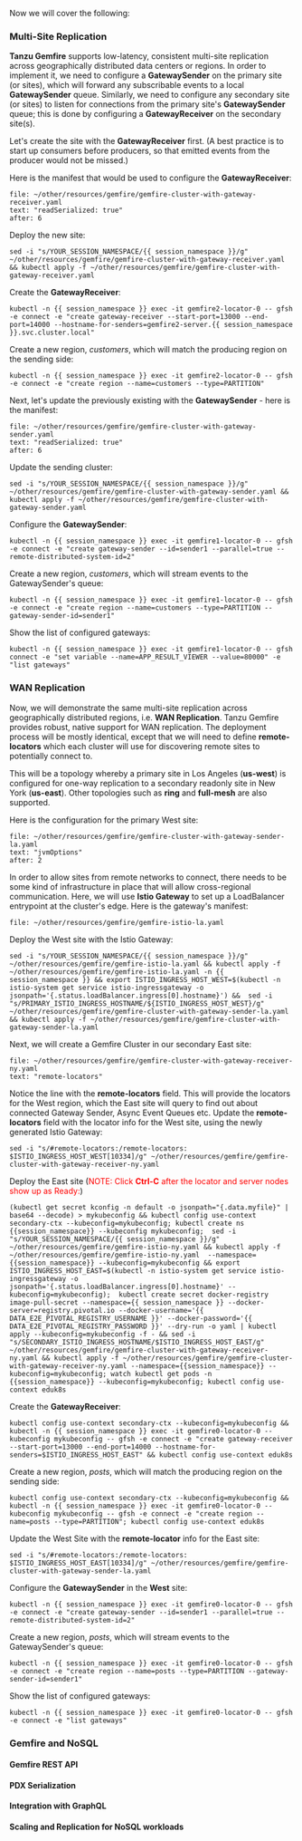 Now we will cover the following:

### Multi-Site Replication
**Tanzu Gemfire** supports low-latency, consistent multi-site replication across geographically distributed data centers or regions.
In order to implement it, we need to configure a **GatewaySender** on the primary site (or sites), which will forward any 
subscribable events to a local **GatewaySender** queue. 
Similarly, we need to configure any secondary site (or sites) to listen for connections from the primary site's **GatewaySender** queue; this is done by configuring 
a **GatewayReceiver** on the secondary site(s).

Let's create the site with the **GatewayReceiver** first. (A best practice is to start up consumers before producers, so that emitted events from the producer 
would not be missed.)

Here is the manifest that would be used to configure the **GatewayReceiver**:
```editor:select-matching-text
file: ~/other/resources/gemfire/gemfire-cluster-with-gateway-receiver.yaml
text: "readSerialized: true"
after: 6
```

Deploy the new site:
```execute
sed -i "s/YOUR_SESSION_NAMESPACE/{{ session_namespace }}/g" ~/other/resources/gemfire/gemfire-cluster-with-gateway-receiver.yaml && kubectl apply -f ~/other/resources/gemfire/gemfire-cluster-with-gateway-receiver.yaml
```

Create the **GatewayReceiver**:
```execute
kubectl -n {{ session_namespace }} exec -it gemfire2-locator-0 -- gfsh -e connect -e "create gateway-receiver --start-port=13000 --end-port=14000 --hostname-for-senders=gemfire2-server.{{ session_namespace }}.svc.cluster.local"
```

Create a new region, *customers*, which will match the producing region on the sending side:
```execute
kubectl -n {{ session_namespace }} exec -it gemfire2-locator-0 -- gfsh -e connect -e "create region --name=customers --type=PARTITION"
```

Next, let's update the previously existing with the **GatewaySender** - here is the manifest:
```editor:select-matching-text
file: ~/other/resources/gemfire/gemfire-cluster-with-gateway-sender.yaml
text: "readSerialized: true"
after: 6
```

Update the sending cluster:
```execute
sed -i "s/YOUR_SESSION_NAMESPACE/{{ session_namespace }}/g" ~/other/resources/gemfire/gemfire-cluster-with-gateway-sender.yaml && kubectl apply -f ~/other/resources/gemfire/gemfire-cluster-with-gateway-sender.yaml
```

Configure the **GatewaySender**:
```execute
kubectl -n {{ session_namespace }} exec -it gemfire1-locator-0 -- gfsh -e connect -e "create gateway-sender --id=sender1 --parallel=true --remote-distributed-system-id=2"
```

Create a new region, *customers*, which will stream events to the GatewaySender's queue:
```execute
kubectl -n {{ session_namespace }} exec -it gemfire1-locator-0 -- gfsh -e connect -e "create region --name=customers --type=PARTITION --gateway-sender-id=sender1"
```

Show the list of configured gateways:
```execute
kubectl -n {{ session_namespace }} exec -it gemfire1-locator-0 -- gfsh connect -e "set variable --name=APP_RESULT_VIEWER --value=80000" -e "list gateways"
```

### WAN Replication
Now, we will demonstrate the same multi-site replication across geographically distributed regions, i.e. **WAN Replication**. Tanzu Gemfire 
provides robust, native support for WAN replication. The deployment process will be mostly identical,
except that we will need to define **remote-locators** which each cluster will use for discovering remote sites to potentially connect to. 

This will be a topology whereby a primary site in Los Angeles (**us-west**) is configured for one-way replication to a secondary readonly site
in New York (**us-east**). Other topologies such as **ring** and **full-mesh** are also supported. 

Here is the configuration for the primary West site: 
```editor:select-matching-text
file: ~/other/resources/gemfire/gemfire-cluster-with-gateway-sender-la.yaml
text: "jvmOptions"
after: 2
```

In order to allow sites from remote networks to connect, there needs to be some kind of infrastructure in place that will allow cross-regional communication.
Here, we will use **Istio Gateway** to set up a LoadBalancer entrypoint at the cluster's edge. Here is the gateway's manifest:
```editor:open-file
file: ~/other/resources/gemfire/gemfire-istio-la.yaml
```

Deploy the West site with the Istio Gateway:
```execute
sed -i "s/YOUR_SESSION_NAMESPACE/{{ session_namespace }}/g" ~/other/resources/gemfire/gemfire-istio-la.yaml && kubectl apply -f ~/other/resources/gemfire/gemfire-istio-la.yaml -n {{ session_namespace }} && export ISTIO_INGRESS_HOST_WEST=$(kubectl -n istio-system get service istio-ingressgateway -o jsonpath='{.status.loadBalancer.ingress[0].hostname}') &&  sed -i "s/PRIMARY_ISTIO_INGRESS_HOSTNAME/${ISTIO_INGRESS_HOST_WEST}/g" ~/other/resources/gemfire/gemfire-cluster-with-gateway-sender-la.yaml && kubectl apply -f ~/other/resources/gemfire/gemfire-cluster-with-gateway-sender-la.yaml
```

Next, we will create a Gemfire Cluster in our secondary East site:
```editor:select-matching-text
file: ~/other/resources/gemfire/gemfire-cluster-with-gateway-receiver-ny.yaml
text: "remote-locators"
```

Notice the line with the **remote-locators** field. This will provide the locators for the West region, which the East site will query to find out about 
connected Gateway Sender, Async Event Queues etc. Update the **remote-locators** field with the locator info for the West site, using the newly generated 
Istio Gateway:
```execute
sed -i "s/#remote-locators:/remote-locators: $ISTIO_INGRESS_HOST_WEST[10334]/g" ~/other/resources/gemfire/gemfire-cluster-with-gateway-receiver-ny.yaml
```

Deploy the East site (<font color="red">NOTE: Click **Ctrl-C** after the locator and server nodes show up as Ready:</font>)
```execute
(kubectl get secret kconfig -n default -o jsonpath="{.data.myfile}" | base64 --decode) > mykubeconfig && kubectl config use-context secondary-ctx --kubeconfig=mykubeconfig; kubectl create ns {{session_namespace}} --kubeconfig mykubeconfig;  sed -i "s/YOUR_SESSION_NAMESPACE/{{ session_namespace }}/g" ~/other/resources/gemfire/gemfire-istio-ny.yaml && kubectl apply -f ~/other/resources/gemfire/gemfire-istio-ny.yaml  --namespace={{session_namespace}} --kubeconfig=mykubeconfig && export ISTIO_INGRESS_HOST_EAST=$(kubectl -n istio-system get service istio-ingressgateway -o jsonpath='{.status.loadBalancer.ingress[0].hostname}' --kubeconfig=mykubeconfig);  kubectl create secret docker-registry image-pull-secret --namespace={{ session_namespace }} --docker-server=registry.pivotal.io --docker-username='{{ DATA_E2E_PIVOTAL_REGISTRY_USERNAME }}' --docker-password='{{ DATA_E2E_PIVOTAL_REGISTRY_PASSWORD }}' --dry-run -o yaml | kubectl apply --kubeconfig=mykubeconfig -f - && sed -i "s/SECONDARY_ISTIO_INGRESS_HOSTNAME/$ISTIO_INGRESS_HOST_EAST/g" ~/other/resources/gemfire/gemfire-cluster-with-gateway-receiver-ny.yaml && kubectl apply -f ~/other/resources/gemfire/gemfire-cluster-with-gateway-receiver-ny.yaml --namespace={{session_namespace}} --kubeconfig=mykubeconfig; watch kubectl get pods -n {{session_namespace}} --kubeconfig=mykubeconfig; kubectl config use-context eduk8s
```

Create the **GatewayReceiver**:
```execute
kubectl config use-context secondary-ctx --kubeconfig=mykubeconfig && kubectl -n {{ session_namespace }} exec -it gemfire0-locator-0 --kubeconfig mykubeconfig -- gfsh -e connect -e "create gateway-receiver --start-port=13000 --end-port=14000 --hostname-for-senders=$ISTIO_INGRESS_HOST_EAST" && kubectl config use-context eduk8s
```

Create a new region, *posts*, which will match the producing region on the sending side:
```execute
kubectl config use-context secondary-ctx --kubeconfig=mykubeconfig && kubectl -n {{ session_namespace }} exec -it gemfire0-locator-0 --kubeconfig mykubeconfig -- gfsh -e connect -e "create region --name=posts --type=PARTITION"; kubectl config use-context eduk8s
```

Update the West Site with the **remote-locator** info for the East site:
```execute
sed -i "s/#remote-locators:/remote-locators: $ISTIO_INGRESS_HOST_EAST[10334]/g" ~/other/resources/gemfire/gemfire-cluster-with-gateway-sender-la.yaml
```

Configure the **GatewaySender** in the **West** site:
```execute
kubectl -n {{ session_namespace }} exec -it gemfire0-locator-0 -- gfsh -e connect -e "create gateway-sender --id=sender1 --parallel=true --remote-distributed-system-id=2"
```

Create a new region, *posts*, which will stream events to the GatewaySender's queue:
```execute
kubectl -n {{ session_namespace }} exec -it gemfire0-locator-0 -- gfsh -e connect -e "create region --name=posts --type=PARTITION --gateway-sender-id=sender1"
```

Show the list of configured gateways:
```execute
kubectl -n {{ session_namespace }} exec -it gemfire0-locator-0 -- gfsh -e connect -e "list gateways"
```


### Gemfire and NoSQL

#### Gemfire REST API

#### PDX Serialization

#### Integration with GraphQL

#### Scaling and Replication for NoSQL workloads